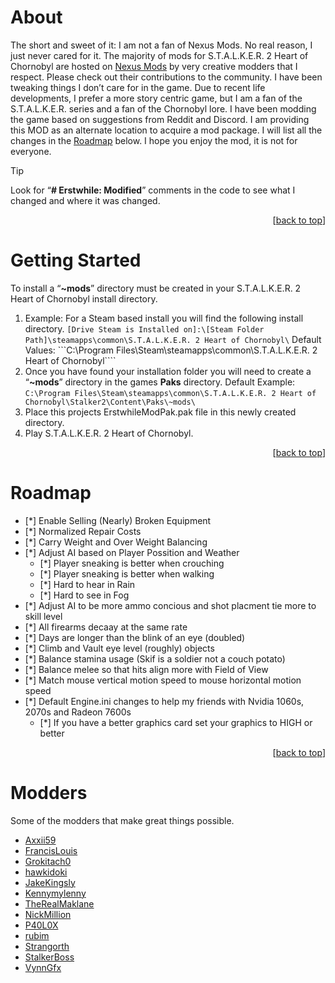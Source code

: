 <a id="start"></a>
<!--
*** ReadMe.md for Zorten's S.T.A.L.K.E.R. 2 Heart of Chornobyl MOD
-->

<!-- ABOUT THE PROJECT -->
# About
The short and sweet of it: I am not a fan of Nexus Mods. No real reason, I just never cared for it. The majority of mods for S.T.A.L.K.E.R. 2 Heart of Chornobyl are hosted on [Nexus Mods](https://www.nexusmods.com/stalker2heartofchornobyl/) by very creative modders that I respect. Please check out their contributions to the community. I have been tweaking things I don’t care for in the game. Due to recent life developments, I prefer a more story centric game, but I am a fan of the S.T.A.L.K.E.R. series and a fan of the Chornobyl lore. I have been modding the game based on suggestions from Reddit and Discord. I am providing this MOD as an alternate location to acquire a mod package. I will list all the changes in the <a href="#roadmap">Roadmap</a> below. I hope you enjoy the mod, it is not for everyone.
> [!TIP]
> Look for “**# Erstwhile: Modified**” comments in the code to see what I changed and where it was changed.

<p align="right">[<a href="#start">back to top</a>]</p>

<!-- GETTING STARTED -->
<a id="getting-started"></a>
# Getting Started

To install a “**~mods**” directory must be created in your S.T.A.L.K.E.R. 2 Heart of Chornobyl install directory. 
1. Example: For a Steam based install you will find the following install directory.
```[Drive Steam is Installed on]:\[Steam Folder Path]\steamapps\common\S.T.A.L.K.E.R. 2 Heart of Chornobyl\```
Default Values:
```C:\Program Files\Steam\steamapps\common\S.T.A.L.K.E.R. 2 Heart of Chornobyl\````
2. Once you have found your installation folder you will need to create a “**~mods**” directory in the games **Paks** directory.
Default Example:
```C:\Program Files\Steam\steamapps\common\S.T.A.L.K.E.R. 2 Heart of Chornobyl\Stalker2\Content\Paks\~mods\```
3. Place this projects ErstwhileModPak.pak file in this newly created directory.
4. Play S.T.A.L.K.E.R. 2 Heart of Chornobyl.

<p align="right">[<a href="#start">back to top</a>]</p>

<!-- ROADMAP -->
<a id="roadmap"></a>
# Roadmap

- [*] Enable Selling (Nearly) Broken Equipment
- [*] Normalized Repair Costs
- [*] Carry Weight and Over Weight Balancing
- [*] Adjust AI based on Player Possition and Weather
    - [*] Player sneaking is better when crouching
    - [*] Player sneaking is better when walking
    - [*] Hard to hear in Rain
    - [*] Hard to see in Fog 
- [*] Adjust AI to be more ammo concious and shot placment tie more to skill level
- [*] All firearms decaay at the same rate
- [*] Days are longer than the blink of an eye (doubled)
- [*] Climb and Vault eye level (roughly) objects
- [*] Balance stamina usage (Skif is a soldier not a couch potato)
- [*] Balance melee so that hits align more with Field of View
- [*] Match mouse vertical motion speed to mouse horizontal motion speed
- [*] Default Engine.ini changes to help my friends with Nvidia 1060s, 2070s and Radeon 7600s
    - [*] If you have a better graphics card set your graphics to HIGH or better

<p align="right">[<a href="#start">back to top</a>]</p>

<!-- Modders -->
<a id="modders"></a>
# Modders

Some of the modders that make great things possible.

* [Axxii59](https://next.nexusmods.com/profile/Axxii59?gameId=6944)
* [FrancisLouis](https://next.nexusmods.com/profile/FrancisLouis?gameId=6944)
* [Grokitach0](https://next.nexusmods.com/profile/Grokitach0?gameId=6944)
* [hawkidoki](https://next.nexusmods.com/profile/hawkidoki?gameId=6944)
* [JakeKingsly](https://next.nexusmods.com/profile/JakeKingsly?gameId=6944)
* [Kennymylenny](https://next.nexusmods.com/profile/Kennymylenny?gameId=6944)
* [TheRealMaklane](https://next.nexusmods.com/profile/TheRealMaklane?gameId=6944)
* [NickMillion](https://next.nexusmods.com/profile/NickMillion?gameId=6944)
* [P40L0X](https://next.nexusmods.com/profile/P40L0X?gameId=6944)
* [rubim](https://next.nexusmods.com/profile/rubim?gameId=6944)
* [Strangorth](https://next.nexusmods.com/profile/Strangorth?gameId=6944)
* [StalkerBoss](https://next.nexusmods.com/profile/StalkerBoss?gameId=6944)
* [VynnGfx](https://next.nexusmods.com/profile/VynnGfx?gameId=6944)
